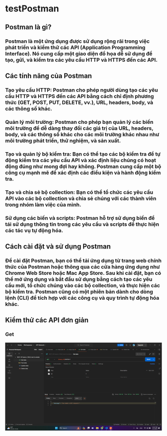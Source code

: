 ﻿# testPostman

## Postman là gì?
### Postman là một ứng dụng được sử dụng rộng rãi trong việc phát triển và kiểm thử các API (Application Programming Interface). Nó cung cấp một giao diện đồ họa dễ sử dụng để tạo, gửi, và kiểm tra các yêu cầu HTTP và HTTPS đến các API.

## Các tính năng của Postman
### Tạo yêu cầu HTTP: Postman cho phép người dùng tạo các yêu cầu HTTP và HTTPS đến các API bằng cách chỉ định phương thức (GET, POST, PUT, DELETE, vv.), URL, headers, body, và các thông số khác.
### Quản lý môi trường: Postman cho phép bạn quản lý các biến môi trường để dễ dàng thay đổi các giá trị của URL, headers, body, và các thông số khác cho các môi trường khác nhau như môi trường phát triển, thử nghiệm, và sản xuất.
### Tạo và quản lý bộ kiểm tra: Bạn có thể tạo các bộ kiểm tra để tự động kiểm tra các yêu cầu API và xác định liệu chúng có hoạt động đúng như mong đợi hay không. Postman cung cấp một bộ công cụ mạnh mẽ để xác định các điều kiện và hành động kiểm tra.
### Tạo và chia sẻ bộ collection: Bạn có thể tổ chức các yêu cầu API vào các bộ collection và chia sẻ chúng với các thành viên trong nhóm làm việc của mình.
### Sử dụng các biến và scripts: Postman hỗ trợ sử dụng biến để tái sử dụng thông tin trong các yêu cầu và scripts để thực hiện các tác vụ tự động hóa.

## Cách cài đặt và sử dụng Postman
### Để cài đặt Postman, bạn có thể tải ứng dụng từ trang web chính thức của Postman hoặc thông qua các cửa hàng ứng dụng như Chrome Web Store hoặc Mac App Store. Sau khi cài đặt, bạn có thể mở ứng dụng và bắt đầu sử dụng bằng cách tạo các yêu cầu mới, tổ chức chúng vào các bộ collection, và thực hiện các bộ kiểm tra. Postman cũng có một phiên bản dành cho dòng lệnh (CLI) để tích hợp với các công cụ và quy trình tự động hóa khác.


## Kiểm thử các API đơn giản
### Get
![](https://github.com/PhanDuc2k3/testPostman/blob/main/img/Screenshot%20(271).png )
